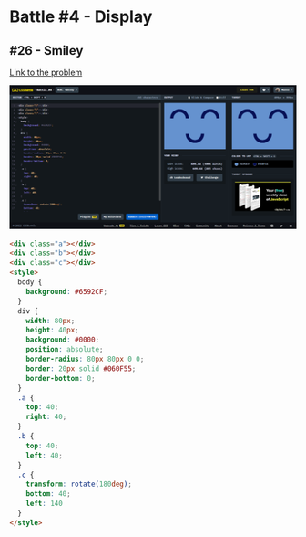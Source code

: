 # Battle #4 - Display

## #26 - Smiley

[Link to the problem](https://cssbattle.dev/play/26)

![result](./images/026_smiley.png)

```html
<div class="a"></div>
<div class="b"></div>
<div class="c"></div>
<style>
  body {
    background: #6592CF;
  }
  div {
    width: 80px;
    height: 40px;
    background: #0000;
    position: absolute;
    border-radius: 80px 80px 0 0;
    border: 20px solid #060F55;
    border-bottom: 0;
  }
  .a {
    top: 40;
    right: 40;
  }
  .b {
    top: 40;
    left: 40;
  }
  .c {
    transform: rotate(180deg);
    bottom: 40;
    left: 140
  }
</style>
```
